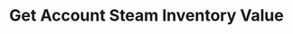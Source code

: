 ---
title: Get Account Steam Inventory Value
excerpt: Gets Account steam inventory value.
api:
  file: market.json
  operationId: Managing.SteamValueItem
hidden: false
---